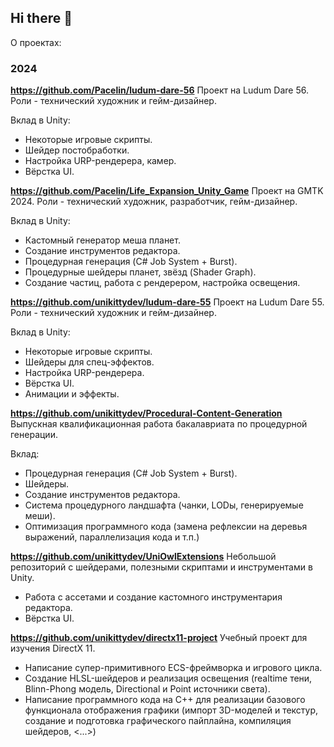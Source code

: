 ## Hi there 👋

О проектах:

### 2024
**https://github.com/Pacelin/ludum-dare-56**
Проект на Ludum Dare 56. Роли - технический художник и гейм-дизайнер.

Вклад в Unity:
- Некоторые игровые скрипты.
- Шейдер постобработки.
- Настройка URP-рендерера, камер.
- Вёрстка UI.

**https://github.com/Pacelin/Life_Expansion_Unity_Game**
Проект на GMTK 2024. Роли - технический художник, разработчик, гейм-дизайнер.

Вклад в Unity:
- Кастомный генератор меша планет.
- Создание инструментов редактора.
- Процедурная генерация (C# Job System + Burst).
- Процедурные шейдеры планет, звёзд (Shader Graph).
- Создание частиц, работа с рендерером, настройка освещения.

**https://github.com/unikittydev/ludum-dare-55**
Проект на Ludum Dare 55. Роли - технический художник и гейм-дизайнер.

Вклад в Unity:
- Некоторые игровые скрипты.
- Шейдеры для спец-эффектов.
- Настройка URP-рендерера.
- Вёрстка UI.
- Анимации и эффекты.

**https://github.com/unikittydev/Procedural-Content-Generation**
Выпускная квалификационная работа бакалавриата по процедурной генерации.

Вклад:
- Процедурная генерация (C# Job System + Burst).
- Шейдеры.
- Создание инструментов редактора.
- Система процедурного ландшафта (чанки, LODы, генерируемые меши).
- Оптимизация программного кода (замена рефлексии на деревья выражений, параллелизация кода и т.п.)

**https://github.com/unikittydev/UniOwlExtensions**
Небольшой репозиторий с шейдерами, полезными скриптами и инструментами в Unity.
- Работа с ассетами и создание кастомного инструментария редактора.
- Вёрстка UI.

**https://github.com/unikittydev/directx11-project**
Учебный проект для изучения DirectX 11.
- Написание супер-примитивного ECS-фреймворка и игрового цикла.
- Создание HLSL-шейдеров и реализация освещения (realtime тени, Blinn-Phong модель, Directional и Point источники света).
- Написание программного кода на C++ для реализации базового функционала отображения графики (импорт 3D-моделей и текстур, создание и подготовка графического пайплайна, компиляция шейдеров, <...>) 
